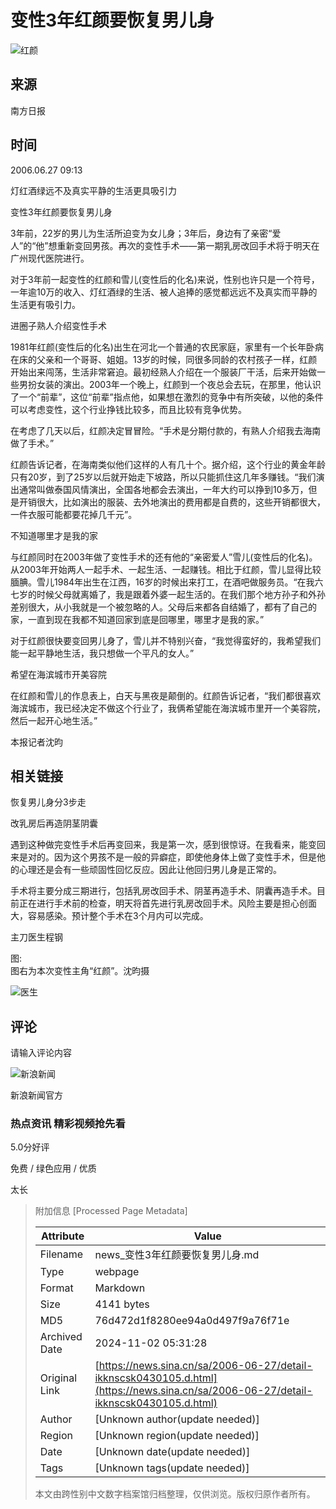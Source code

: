 # 变性3年红颜要恢复男儿身

![红颜](//n.sinaimg.cn/sinacn/20170523/33f8-fyfkzhs9794054.jpg)

## 来源
南方日报

## 时间
2006.06.27 09:13

灯红酒绿远不及真实平静的生活更具吸引力

变性3年红颜要恢复男儿身

3年前，22岁的男儿为生活所迫变为女儿身；3年后，身边有了亲密“爱人”的“他”想重新变回男孩。再次的变性手术——第一期乳房改回手术将于明天在广州现代医院进行。

对于3年前一起变性的红颜和雪儿(变性后的化名)来说，性别也许只是一个符号，一年逾10万的收入、灯红酒绿的生活、被人追捧的感觉都远远不及真实而平静的生活更有吸引力。

进圈子熟人介绍变性手术

1981年红颜(变性后的化名)出生在河北一个普通的农民家庭，家里有一个长年卧病在床的父亲和一个哥哥、姐姐。13岁的时候，同很多同龄的农村孩子一样，红颜开始出来闯荡，生活非常窘迫。最初经熟人介绍在一个服装厂干活，后来开始做一些男扮女装的演出。2003年一个晚上，红颜到一个夜总会去玩，在那里，他认识了一个“前辈”，这位“前辈”指点他，如果想在激烈的竞争中有所突破，以他的条件可以考虑变性，这个行业挣钱比较多，而且比较有竞争优势。

在考虑了几天以后，红颜决定冒冒险。“手术是分期付款的，有熟人介绍我去海南做了手术。”

红颜告诉记者，在海南类似他们这样的人有几十个。据介绍，这个行业的黄金年龄只有20岁，到了25岁以后就开始走下坡路，所以只能抓住这几年多赚钱。“我们演出通常叫做泰国风情演出，全国各地都会去演出，一年大约可以挣到10多万，但是开销很大，比如演出的服装、去外地演出的费用都是自费的，这些开销都很大，一件衣服可能都要花掉几千元”。

不知道哪里才是我的家

与红颜同时在2003年做了变性手术的还有他的“亲密爱人”雪儿(变性后的化名)。从2003年开始两人一起手术、一起生活、一起赚钱。相比于红颜，雪儿显得比较腼腆。雪儿1984年出生在江西，16岁的时候出来打工，在酒吧做服务员。“在我六七岁的时候父母就离婚了，我是跟着外婆一起生活的。在我们那个地方孙子和外孙差别很大，从小我就是一个被忽略的人。父母后来都各自结婚了，都有了自己的家，一直到现在我都不知道回家到底是回哪里，哪里才是我的家。”

对于红颜很快要变回男儿身了，雪儿并不特别兴奋，“我觉得蛮好的，我希望我们能一起平静地生活，我只想做一个平凡的女人。”

希望在海滨城市开美容院

在红颜和雪儿的作息表上，白天与黑夜是颠倒的。红颜告诉记者，“我们都很喜欢海滨城市，我已经决定不做这个行业了，我俩希望能在海滨城市里开一个美容院，然后一起开心地生活。”

本报记者沈昀

## 相关链接

恢复男儿身分3步走

改乳房后再造阴茎阴囊

遇到这种做完变性手术后再变回来，我是第一次，感到很惊讶。在我看来，能变回来是对的。因为这个男孩不是一般的异癖症，即使他身体上做了变性手术，但是他的心理还是会有一些顽固性回忆反应。因此让他回归男儿身是正常的。

手术将主要分成三期进行，包括乳房改回手术、阴茎再造手术、阴囊再造手术。目前正在进行手术前的检查，明天将首先进行乳房改回手术。风险主要是担心创面大，容易感染。预计整个手术在3个月内可以完成。

主刀医生程钢

图:  
图右为本次变性主角“红颜”。沈昀摄

![医生](//n.sinaimg.cn/default/2fb77759/20151125/320X320.png)

## 评论

请输入评论内容

![新浪新闻](https://n.sinaimg.cn/default/80905340/20200331/sinalogo.png)

新浪新闻官方

### 热点资讯 精彩视频抢先看 
5.0分好评

免费 / 绿色应用 / 优质

太长

> 附加信息 [Processed Page Metadata]
>
> | Attribute       | Value                                  |
> |-----------------|----------------------------------------|
> | Filename        | news_变性3年红颜要恢复男儿身.md                             |
> | Type            | webpage                                 |
> | Format          | Markdown                               |
> | Size            | 4141 bytes                           |
> | MD5             | 76d472d1f8280ee94a0d497f9a76f71e                                  |
> | Archived Date   | 2024-11-02 05:31:28                             |
> | Original Link   | [https://news.sina.cn/sa/2006-06-27/detail-ikknscsk0430105.d.html](https://news.sina.cn/sa/2006-06-27/detail-ikknscsk0430105.d.html)                         |
> | Author          | [Unknown author(update needed)]                              |
> | Region          | [Unknown region(update needed)]                              |
> | Date            | [Unknown date(update needed)]                                 |
> | Tags            | [Unknown tags(update needed)]                                 |
>
> 本文由跨性别中文数字档案馆归档整理，仅供浏览。版权归原作者所有。
>